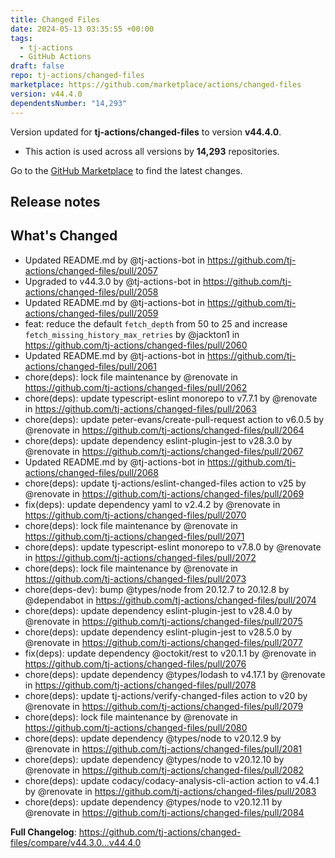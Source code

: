```yaml
---
title: Changed Files
date: 2024-05-13 03:35:55 +00:00
tags:
  - tj-actions
  - GitHub Actions
draft: false
repo: tj-actions/changed-files
marketplace: https://github.com/marketplace/actions/changed-files
version: v44.4.0
dependentsNumber: "14,293"
---
```



Version updated for **tj-actions/changed-files** to version **v44.4.0**.
- This action is used across all versions by **14,293** repositories.

Go to the [GitHub Marketplace](https://github.com/marketplace/actions/changed-files) to find the latest changes.

## Release notes

## What's Changed
* Updated README.md by @tj-actions-bot in https://github.com/tj-actions/changed-files/pull/2057
* Upgraded to v44.3.0 by @tj-actions-bot in https://github.com/tj-actions/changed-files/pull/2058
* Updated README.md by @tj-actions-bot in https://github.com/tj-actions/changed-files/pull/2059
* feat: reduce the default `fetch_depth` from 50 to 25 and increase `fetch_missing_history_max_retries` by @jackton1 in https://github.com/tj-actions/changed-files/pull/2060
* Updated README.md by @tj-actions-bot in https://github.com/tj-actions/changed-files/pull/2061
* chore(deps): lock file maintenance by @renovate in https://github.com/tj-actions/changed-files/pull/2062
* chore(deps): update typescript-eslint monorepo to v7.7.1 by @renovate in https://github.com/tj-actions/changed-files/pull/2063
* chore(deps): update peter-evans/create-pull-request action to v6.0.5 by @renovate in https://github.com/tj-actions/changed-files/pull/2064
* chore(deps): update dependency eslint-plugin-jest to v28.3.0 by @renovate in https://github.com/tj-actions/changed-files/pull/2067
* Updated README.md by @tj-actions-bot in https://github.com/tj-actions/changed-files/pull/2068
* chore(deps): update tj-actions/eslint-changed-files action to v25 by @renovate in https://github.com/tj-actions/changed-files/pull/2069
* fix(deps): update dependency yaml to v2.4.2 by @renovate in https://github.com/tj-actions/changed-files/pull/2070
* chore(deps): lock file maintenance by @renovate in https://github.com/tj-actions/changed-files/pull/2071
* chore(deps): update typescript-eslint monorepo to v7.8.0 by @renovate in https://github.com/tj-actions/changed-files/pull/2072
* chore(deps): lock file maintenance by @renovate in https://github.com/tj-actions/changed-files/pull/2073
* chore(deps-dev): bump @types/node from 20.12.7 to 20.12.8 by @dependabot in https://github.com/tj-actions/changed-files/pull/2074
* chore(deps): update dependency eslint-plugin-jest to v28.4.0 by @renovate in https://github.com/tj-actions/changed-files/pull/2075
* chore(deps): update dependency eslint-plugin-jest to v28.5.0 by @renovate in https://github.com/tj-actions/changed-files/pull/2077
* fix(deps): update dependency @octokit/rest to v20.1.1 by @renovate in https://github.com/tj-actions/changed-files/pull/2076
* chore(deps): update dependency @types/lodash to v4.17.1 by @renovate in https://github.com/tj-actions/changed-files/pull/2078
* chore(deps): update tj-actions/verify-changed-files action to v20 by @renovate in https://github.com/tj-actions/changed-files/pull/2079
* chore(deps): lock file maintenance by @renovate in https://github.com/tj-actions/changed-files/pull/2080
* chore(deps): update dependency @types/node to v20.12.9 by @renovate in https://github.com/tj-actions/changed-files/pull/2081
* chore(deps): update dependency @types/node to v20.12.10 by @renovate in https://github.com/tj-actions/changed-files/pull/2082
* chore(deps): update codacy/codacy-analysis-cli-action action to v4.4.1 by @renovate in https://github.com/tj-actions/changed-files/pull/2083
* chore(deps): update dependency @types/node to v20.12.11 by @renovate in https://github.com/tj-actions/changed-files/pull/2084


**Full Changelog**: https://github.com/tj-actions/changed-files/compare/v44.3.0...v44.4.0
